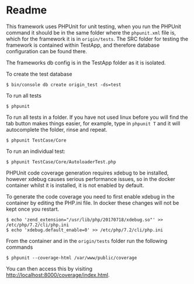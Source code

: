 # Readme 

This framework uses PHPUnit for unit testing, when you run the PHPUnit command it should be in the same folder where the `phpunit.xml` file is, which for the framework it is in `origin/tests`. The SRC folder for testing the framework is contained within TestApp, and therefore database configuration can be found there.

The frameworks db config is in the TestApp folder as it is isolated.

To create the test database

```linux
$ bin/console db create origin_test -ds=test
```

To run all tests

```linux
$ phpunit
```

To run all tests in a folder. If you have not used linux before you will find the tab button makes things easier, for example, type in `phpunit T` and it will autocomplete the folder, rinse and repeat.

```linux
$ phpunit TestCase/Core
```

To run an individual test:

```linux
$ phpunit TestCase/Core/AutoloaderTest.php
```

PHPUnit code coverage generation requires xdebug to be installed, however xdebug causes
serious performance issues, so in the docker container whilst it is installed, it is not enabled by default.

To generate the code coverage you need to first enable xdebug in the container by editing the PHP.ini file. In docker these changes will not be kept once you restart.

```linux
$ echo 'zend_extension="/usr/lib/php/20170718/xdebug.so"' >> /etc/php/7.2/cli/php.ini
$ echo 'xdebug.default_enable=0' >> /etc/php/7.2/cli/php.ini
```

From the container and in the `origin/tests` folder run the following commands

```linux
$ phpunit --coverage-html /var/www/public/coverage
```

You can then access this by visiting [http://localhost:8000/coverage/index.html](http://localhost:8000/coverage/index.html).